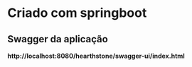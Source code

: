 # Criado com springboot

## Swagger da aplicação

**http://localhost:8080/hearthstone/swagger-ui/index.html**

